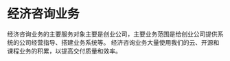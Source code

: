 # 经济咨询业务

经济咨询业务的主要服务对象主要是创业公司，主要业务范围是给创业公司提供系统的公司经营指导、搭建业务系统等。
经济咨询业务大量使用我们的云、开源和课程业务的积累，以提高交付质量和效率。
